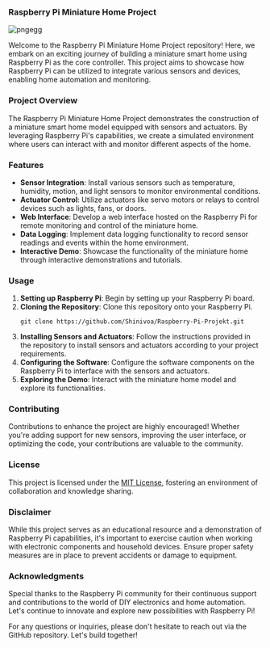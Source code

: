 ### **Raspberry Pi Miniature Home Project**

![pngegg](https://github.com/Shinivoa/Raspberry-Pi-Projekt/assets/135438945/ae4e2a1f-b36e-42bd-ac9f-479f4550d343)

Welcome to the Raspberry Pi Miniature Home Project repository! Here, we embark on an exciting journey of building a miniature smart home using Raspberry Pi as the core controller. This project aims to showcase how Raspberry Pi can be utilized to integrate various sensors and devices, enabling home automation and monitoring.

### Project Overview

The Raspberry Pi Miniature Home Project demonstrates the construction of a miniature smart home model equipped with sensors and actuators. By leveraging Raspberry Pi's capabilities, we create a simulated environment where users can interact with and monitor different aspects of the home.

### Features

- **Sensor Integration**: Install various sensors such as temperature, humidity, motion, and light sensors to monitor environmental conditions.
- **Actuator Control**: Utilize actuators like servo motors or relays to control devices such as lights, fans, or doors.
- **Web Interface**: Develop a web interface hosted on the Raspberry Pi for remote monitoring and control of the miniature home.
- **Data Logging**: Implement data logging functionality to record sensor readings and events within the home environment.
- **Interactive Demo**: Showcase the functionality of the miniature home through interactive demonstrations and tutorials.

### Usage

1. **Setting up Raspberry Pi**: Begin by setting up your Raspberry Pi board.
2. **Cloning the Repository**: Clone this repository onto your Raspberry Pi.
   ```
   git clone https://github.com/Shinivoa/Raspberry-Pi-Projekt.git
   ```
3. **Installing Sensors and Actuators**: Follow the instructions provided in the repository to install sensors and actuators according to your project requirements.
4. **Configuring the Software**: Configure the software components on the Raspberry Pi to interface with the sensors and actuators.
5. **Exploring the Demo**: Interact with the miniature home model and explore its functionalities.

### Contributing

Contributions to enhance the project are highly encouraged! Whether you're adding support for new sensors, improving the user interface, or optimizing the code, your contributions are valuable to the community.

### License

This project is licensed under the [MIT License](LICENSE), fostering an environment of collaboration and knowledge sharing.

### Disclaimer

While this project serves as an educational resource and a demonstration of Raspberry Pi capabilities, it's important to exercise caution when working with electronic components and household devices. Ensure proper safety measures are in place to prevent accidents or damage to equipment.

### Acknowledgments

Special thanks to the Raspberry Pi community for their continuous support and contributions to the world of DIY electronics and home automation. Let's continue to innovate and explore new possibilities with Raspberry Pi!

For any questions or inquiries, please don't hesitate to reach out via the GitHub repository. Let's build together!
